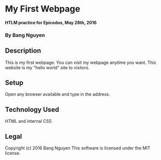 # My First Webpage

#### HTLM practice for Epicodus, May 28th, 2016

### By Bang Nguyen

## Description
This is my first webpage. You can visit my webpage anytime you want. This website is my "hello world" site to visitors.

## Setup

Open any browser available and type in the address.

## Technology Used
HTML and internal CSS

## Legal

Copyright (c) 2016 Bang Nguyen
This software is licensed under the MIT license.
